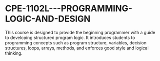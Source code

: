 # CPE-1102L---PROGRAMMING-LOGIC-AND-DESIGN
This course is designed to provide the beginning programmer with a guide to developing structured program logic. It introduces students to programming concepts such as program structure, variables, decision structures, loops, arrays, methods, and enforces good style and logical thinking.
